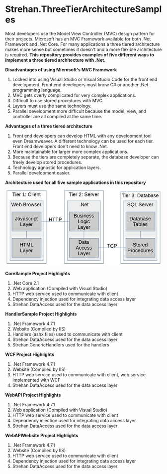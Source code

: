 # Strehan.ThreeTierArchitectureSamples

Most developers use the Model View Controller (MVC) design pattern for their projects.  Microsoft has an MVC Framework available for both .Net Framework and .Net Core.  For many applications a three tiered architecture makes more sense but sometimes it doesn't and a more flexible architecture is required.  **This repository provides examples of five different ways to implement a three tiered architecture with .Net**.

**Disadvantages of using Microsoft's MVC Framework**
1.  Locked into using Visual Studio or Visual Studio Code for the front end development. Front end developers must know C# or another .Net programming language.
2.  MVC gets overly complicated for very complex applications.
3.  Difficult to use stored procedures with MVC.
4.  Layers must use the same technology.
5.  Parallel development more difficult because the model, view, and controller are all compiled at the same time.

**Advantages of a three tiered architecture**
1.  Front end developers can develop HTML with any development tool even Dreamweaver.  A different technology can be used for each tier.  Front end developers don't need to know .Net.
2.  More maintainable for larger more complex applications.
3.  Because the tiers are completely separate, the database developer can freely develop stored procedures. 
4.  Technology agnostic for application layers.    
5.  Parallel development easier.

**Architecture used for all five sample applications in this repository**

![alt text](https://raw.githubusercontent.com/wstrehan/Strehan.ThreeTierArchitectureSamples/master/ThreeTierDiagram.jpg)

**CoreSample Project Highlights**
1.  .Net Core 2.1
2.  Web application (Compiled with Visual Studio)
3.  HTTP web service used to communicate with client
4.  Dependency injection used for integrating data access layer
5.  Strehan.DataAccess used for the data access layer

**HandlerSample Project Highlights**
1.  .Net Framework 4.7.1
2.  Website (Compiled by IIS)
3.  Handlers (ashx files) used to communicate with client
4.  Strehan.DataAccess used for the data access layer
5.  Strehan.GenericHandlers used for the handlers

**WCF Project Highlights**
1.  .Net Framework 4.7.1
2.  Website (Compiled by IIS)
3.  HTTP web service used to communicate with client, web service implemented with WCF
4.  Strehan.DataAccess used for the data access layer

**WebAPI Project Highlights**
1.  .Net Framework 4.7.1
2.  Web application (Compiled with Visual Studio)
3.  HTTP web service used to communicate with client
4.  Dependency injection used for integrating data access layer
5.  Strehan.DataAccess used for the data access layer

**WebAPIWebsite Project Highlights**
1.  .Net Framework 4.7.1
2.  Website (Compiled by IIS)
3.  HTTP web service used to communicate with client
4.  Dependency injection used for integrating data access layer
5.  Strehan.DataAccess used for the data access layer
